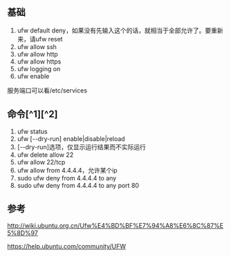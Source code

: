 ## 基础

1.  ufw default
    deny，如果没有先输入这个的话，就相当于全部允许了。要重新来，请ufw
    reset
2.  ufw allow ssh
3.  ufw allow http
4.  ufw allow https
5.  ufw logging on
6.  ufw enable

服务端口可以看/etc/services

## 命令[^1][^2]

1.  ufw status
2.  ufw \[\--dry-run\] enable\|disable\|reload
3.  \[\--dry-run\]选项，仅显示运行结果而不实际运行
4.  ufw delete allow 22
5.  ufw allow 22/tcp
6.  ufw allow from 4.4.4.4，允许某个ip
7.  sudo ufw deny from 4.4.4.4 to any
8.  sudo ufw deny from 4.4.4.4 to any port 80

## 参考

<http://wiki.ubuntu.org.cn/Ufw%E4%BD%BF%E7%94%A8%E6%8C%87%E5%8D%97>

<https://help.ubuntu.com/community/UFW>
